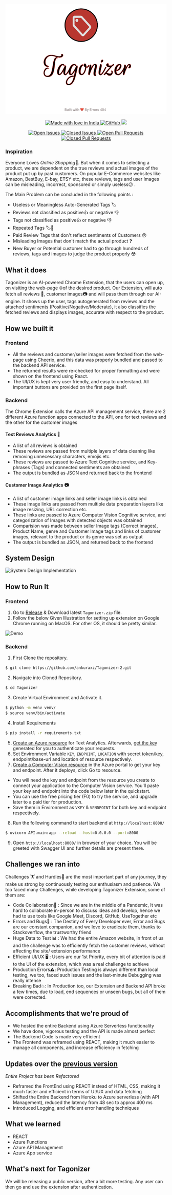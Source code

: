 <p align="center">
  <a href="https://github.com/ankuraxz/tagonizer/">
    <img src="https://raw.githubusercontent.com/ankuraxz/tagonizer/main/logo.png" alt="Tagonizer" > 
  </a>
</p>

<p align="center">
  <a href="https://github.com/ankuraxz/tagonizer/">
   <img src="https://madewithlove.now.sh/in?heart=true&colorA=%23ff0000&colorB=%23050505&template=plastic" alt="Made with love in India">
    <img alt="GitHub" src="https://img.shields.io/github/license/ankuraxz/tagonizer?style=plastic">
    <img src="https://img.shields.io/badge/Made%20with%20%E2%9D%A4%EF%B8%8F%20by%20-Errors%20404-red&template=plastic">
  </a>
</p>

<p align="center">
  <a href="https://github.com/ankuraxz/tagonizer/">
    <img src ="https://img.shields.io/github/issues-raw/Ankuraxz/Tagonizer" alt = "Open Issues">
    <img src ="https://img.shields.io/github/issues-closed-raw/Ankuraxz/Tagonizer" alt = "Closed Issues">
    <img src ="https://img.shields.io/github/issues-pr-raw/Ankuraxz/Tagonizer" alt = "Open Pull Requests">
    <img src ="https://img.shields.io/github/issues-pr-closed/Ankuraxz/Tagonizer" alt = "Closed Pull Requests">
  </a>
 </p>
    

### Inspiration
Everyone Loves *Online Shopping*🛒. But when it comes to selecting a product, we are dependent on the true reviews and actual images of the product put up by past customers.
On popular E-Commerce websites like Amazon, BestBuy, E-bay, ETSY etc, these reviews, tags and user Images can be misleading, incorrect, sponsored or simply useless😕 .

The Main Problem can be concluded in the following points :

* Useless or Meaningless Auto-Generated Tags 🏷️
* Reviews not classified as positive👍 or negative 👎
* Tags not classified as positive👍 or negative 👎
* Repeated Tags 🏷️🤔
* Paid Review Tags that don't reflect sentiments of Customers 😢
* Misleading Images that don't match the actual product ❓
* New Buyer or Potential customer had to go through hundreds of reviews, tags and images to judge the product properly 😳

## What it does
Tagonizer is an AI-powered Chrome Extension, that the users can open up, on visiting the web-page 
🌐of the desired product. Our Extension, will auto fetch all reviews 💬, customer images📷 and will pass them through our AI-engine. It shows up the user, tags autogenerated from reviews and the attached sentiments (Positive/Negative/Moderate), it also classifies the fetched reviews and displays images, accurate with respect to the product. 

## How we built it
### Frontend
* All the reviews and customer/seller images were fetched from the web-page using Cheerio, and this data was properly bundled and passed to the backend API service.
* The returned results were re-checked for proper formatting and were shown on the frontend using React.
* The UI/UX is kept very user friendly, and easy to understand. All important buttons are provided on the first page itself.

### Backend
The Chrome Extension calls the Azure API management service, there are 2 different Azure function apps connected to the API, one for text reviews and the other for the customer images
#### Text Reviews Analytics 💬
* A list of all reviews is obtained 
* These reviews are passed from multiple layers of data cleaning like removing unnecessary characters, emojis etc. 
* These reviews are passed to Azure Text Cognitive service, and Key-phrases (Tags) and connected sentiments are obtained
* The output is bundled as JSON and returned back to the frontend

#### Customer Image Analytics 📷
* A list of customer image links and seller image links is obtained
* These image links are passed from multiple data preparation layers like image resizing, URL correction etc. 
* These links are passed to Azure Computer Vision Cognitive service, and categorization of Images with detected objects was obtained
* Comparision was made between seller Image tags (Correct images), Product Name, genre and Customer Image tags and links of customer images, relevant to the product or its genre was set as output
* The output is bundled as JSON, and returned back to the frontend

## System Design
![System Design Implementation](https://i.imgur.com/0cQoBZD.png)

## How to Run It 
### Frontend 
1. Go to [Release](https://github.com/ankuraxz/Tagonizer-2/releases) & Download latest `Tagonizer.zip` file. 
2. Follow the below Given Illustration for setting up extension on Google Chrome running on MacOS. For other OS, it should be pretty similar. 

![Demo](demo.gif)

### Backend 
1. First Clone the repository. 
```bash
$ git clone https://github.com/ankuraxz/Tagonizer-2.git
```
2. Navigate into Cloned Repository. 
```bash 
$ cd Tagonizer
```
3. Create Virtual Environment and Activate it. 
```bash 
$ python -m venv venv/
$ source venv/bin/activate
```
4. Install Requirements
```bash 
$ pip install -r requirements.txt
```
5. [Create an Azure resource](https://docs.microsoft.com/en-us/azure/cognitive-services/text-analytics/how-tos/text-analytics-how-to-call-api) for Text Analytics. Afterwards, [get the key](https://docs.microsoft.com/en-us/azure/cognitive-services/text-analytics/how-tos/text-analytics-how-to-call-api) generated for you to authenticate your requests.
6. Set Environment Variable `KEY`, `ENDPOINT`, `LOCATION` with secret token/key, endpoint/base-url and location of resource respectively. 
7. [Create a Computer Vision resource](https://portal.azure.com/#create/Microsoft.CognitiveServicesComputerVision)  in the Azure portal to get your key and endpoint. After it deploys, click Go to resource.
  + You will need the key and endpoint from the resource you create to connect your application to the Computer Vision service. You'll paste your key and endpoint into the code below later in the quickstart.
  + You can use the free pricing tier (F0) to try the service, and upgrade later to a paid tier for production.
  + Save them in Environment as `VKEY` & `VENDPOINT` for both key and endpoint respectively.

8. Run the following command to start backend at `http://localhost:8000/`
```bash
$ uvicorn API.main:app --reload --host=0.0.0.0 --port=8000
```
9. Open `http://localhost:8000/` in browser of your choice. You will be greeted with Swagger UI and further details are present there. 



## Challenges we ran into
Challenges 🏋️ and Hurdles🚧 are the most important part of any journey, they make us strong by continuously testing our enthusiasm and patience. We too faced many Challenges, while developing Tagonizer Extension, some of them are:

* Code Collaboration🤝 : Since we are in the middle of a Pandemic, It was hard to collaborate in-person to discuss ideas and develop, hence we had to use tools like Google Meet, Discord, GitHub, UseTogether etc
* Errors and Bugs🐛 : The Destiny of Every Developer ever, Error and Bugs are our constant companion, and we love to eradicate them, thanks to Stackoverflow, the trustworthy friend
* Huge Data to Test 📊 : We had the entire Amazon website, in front of us and the challenge was to efficiently fetch the customer reviews, without affecting the site/ extension performance
* Efficient UI/UX 🖥️ : Users are our 1st Priority, every bit of attention is paid to the UI of the extension, which was a real challenge to achieve
* Production Errors⚠️: Production Testing is always different than local testing, we too, faced such issues and the last-minute Debugging was really intense
* Breaking Bad💥: In Production too, our Extension and Backend API broke a few times, due to load, end sequences or unseen bugs, but all of them were corrected.

## Accomplishments that we're proud of
* We hosted the entire Backend using Azure Serverless functionality
* We have done, vigorous testing and the API is made almost perfect
* The Backend Code is made very efficient
* The Frontend was reframed using REACT, making it much easier to manage all components, and increase efficiency in fetching

## Updates over the [previous version](https://devfolio.co/submissions/tagonizer-4e61)
*Entire Project has been Refactored* 
* Reframed the FrontEnd using REACT instead of HTML, CSS, making it much faster and efficient in terms of UI/UX and data fetching
* Shifted the Entire Backend from Heroku to Azure serverless (with API Management), reduced the latency from 48 sec to approx 400 ms
* Introduced Logging, and efficient error handling techniques

## What we learned
* REACT
* Azure Functions
* Azure API Management
* Azure App service

## What's next for Tagonizer
We will be releasing a public version, after a bit more testing. Any user can then go and use the extension after authentication.
